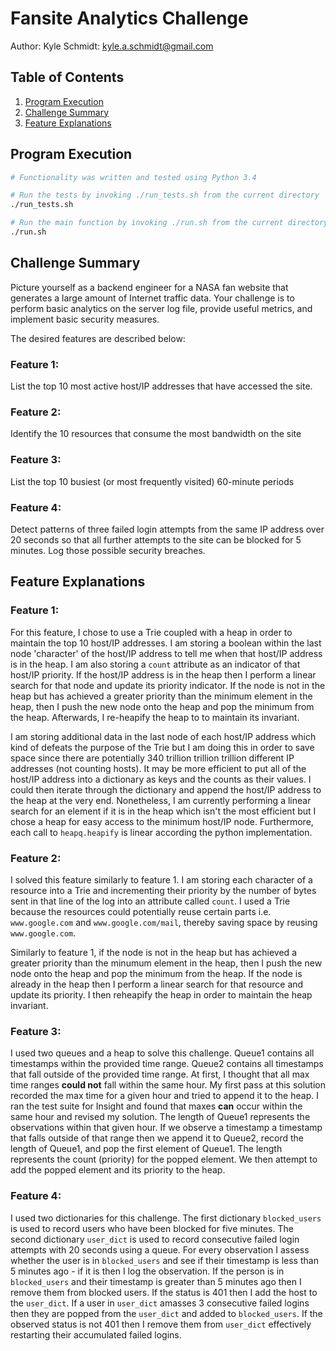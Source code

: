 # Fansite Analytics Challenge
Author:
Kyle Schmidt: <kyle.a.schmidt@gmail.com>

## Table of Contents
1. [Program Execution](README.md#program-execution)
2. [Challenge Summary](README.md#challenge-summary)
3. [Feature Explanations](README.md#feature-explanations)

## Program Execution
```bash
# Functionality was written and tested using Python 3.4

# Run the tests by invoking ./run_tests.sh from the current directory
./run_tests.sh

# Run the main function by invoking ./run.sh from the current directory
./run.sh
```


## Challenge Summary

Picture yourself as a backend engineer for a NASA fan website that generates a large amount of Internet traffic data. Your challenge is to perform basic analytics on the server log file, provide useful metrics, and implement basic security measures.

The desired features are described below:

### Feature 1:
List the top 10 most active host/IP addresses that have accessed the site.

### Feature 2:
Identify the 10 resources that consume the most bandwidth on the site

### Feature 3:
List the top 10 busiest (or most frequently visited) 60-minute periods

### Feature 4:
Detect patterns of three failed login attempts from the same IP address over 20 seconds so that all further attempts to the site can be blocked for 5 minutes. Log those possible security breaches.

## Feature Explanations

### Feature 1:
For this feature, I chose to use a Trie coupled with a heap in order to maintain the top 10 host/IP addresses.
I am storing a boolean within the last node 'character' of the host/IP address to tell me when that host/IP address is in the heap.
I am also storing a ```count``` attribute as an indicator of that host/IP priority.
If the host/IP address is in the heap then I perform a linear search for that node and update its priority indicator.
If the node is not in the heap but has achieved a greater priority than the minimum element in the heap, then I push the new node onto the heap and pop the minimum from the heap.
Afterwards, I re-heapify the heap to to maintain its invariant.


I am storing additional data in the last node of each host/IP address which kind of defeats the purpose of the Trie but I am doing this in order to save space since there are potentially 340 trillion trillion trillion different IP addresses (not counting hosts).
It may be more efficient to put all of the host/IP address into a dictionary as keys and the counts as their values.
I could then iterate through the dictionary and append the host/IP address to the heap at the very end.
Nonetheless, I am currently performing a linear search for an element if it is in the heap which isn't the most efficient but I chose a heap for easy access to the minimum host/IP node.
Furthermore, each call to ```heapq.heapify``` is linear according the python implementation.

### Feature 2:
I solved this feature similarly to feature 1.
I am storing each character of a resource into a Trie and incrementing their priority by the number of bytes sent in that line of the log into an attribute called ```count```.
I used a Trie because the resources could potentially reuse certain parts i.e. ```www.google.com``` and ```www.google.com/mail```, thereby saving space by reusing ```www.google.com```.


Similarly to feature 1, if the node is not in the heap but has achieved a greater priority than the minumum element in the heap, then I push the new node onto the heap and pop the minimum from the heap.
If the node is already in the heap then I perform a linear search for that resource and update its priority. I then reheapify the heap in order to maintain the heap invariant.

### Feature 3:
I used two queues and a heap to solve this challenge.
Queue1 contains all timestamps within the provided time range.
Queue2 contains all timestamps that fall outside of the provided time range.
At first, I thought that all max time ranges **could not** fall within the same hour.
My first pass at this solution recorded the max time for a given hour and tried to append it to the heap.
I ran the test suite for Insight and found that maxes **can** occur within the same hour and revised my solution.
The length of Queue1 represents the observations within that given hour.
If we observe a timestamp a timestamp that falls outside of that range then we append it to Queue2, record the length of Queue1, and pop the first element of Queue1.
The length represents the count (priority) for the popped element.
We then attempt to add the popped element and its priority to the heap.

### Feature 4:
I used two dictionaries for this challenge.
The first dictionary ```blocked_users``` is used to record users who have been blocked for five minutes.
The second dictionary ```user_dict``` is used to record consecutive failed login attempts with 20 seconds using a queue.
For every observation I assess whether the user is in ```blocked_users``` and see if their timestamp is less than 5 minutes ago - if it is then I log the observation.
If the person is in ```blocked_users``` and their timestamp is greater than 5 minutes ago then I remove them from blocked users.
If the status is 401 then I add the host to the ```user_dict```.
If a user in ```user_dict``` amasses 3 consecutive failed logins then they are popped from the ```user_dict``` and added to ```blocked_users```.
If the observed status is not 401 then I remove them from ```user_dict``` effectively restarting their accumulated failed logins.
